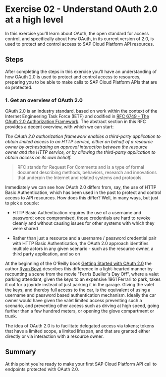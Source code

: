 # Exercise 02 - Understand OAuth 2.0 at a high level

In this exercise you'll learn about OAuth, the open standard for access control, and specifically about how OAuth, in its current version of 2.0, is used to protect and control access to SAP Cloud Platform API resources.


## Steps

After completing the steps in this exercise you'll have an understanding of how OAuth 2.0 is used to protect and control access to resources, preparing you to be able to make calls to SAP Cloud Platform APIs that are so protected.

### 1. Get an overview of OAuth 2.0

OAuth 2.0 is an industry standard, based on work within the context of the Internet Engineering Task Force (IETF) and codified in [RFC 6749 - The OAuth 2.0 Authorization Framework](https://tools.ietf.org/html/rfc6749). The abstract section in this RFC provides a decent overview, with which we can start:

_The OAuth 2.0 authorization framework enables a third-party
   application to obtain limited access to an HTTP service, either on
   behalf of a resource owner by orchestrating an approval interaction
   between the resource owner and the HTTP service, or by allowing the
   third-party application to obtain access on its own behalf._

> RFC stands for Request For Comments and is a type of formal document describing methods, behaviors, research and innovations that underpin the Internet and related systems and protocols.

Immediately we can see how OAuth 2.0 differs from, say, the use of HTTP Basic Authentication, which has been used in the past to protect and control access to API resources. How does this differ? Well, in many ways, but just to pick a couple:

- HTTP Basic Authentication requires the use of a username and password; once compromised, those credentials are hard to revoke cleanly and without causing issues for other systems with which they were shared

- Rather than just a resource and a username / password credential pair with HTTP Basic Authentication, the OAuth 2.0 approach identifies multiple actors in any given scenario - such as the resource owner, a third party application, and so on

At the beginning of the O'Reilly book [Getting Started with OAuth 2.0](https://www.oreilly.com/library/view/getting-started-with/9781449317843/) the author [Ryan Boyd](https://www.linkedin.com/in/ryguyrg/) describes this difference in a light-hearted manner by recounting a scene from the movie "Ferris Bueller's Day Off", where a valet parking attendant, given the keys to an expensive 1961 Ferrari to park, takes it out for a joyride instead of just parking it in the garage. Giving the valet the keys, and thereby full access to the car, is the equivalent of using a username and password based authentication mechanism. Ideally the car owner would have given the valet limited access preventing such a scenario, and preventing other access such as driving at high speed, going further than a few hundred meters, or opening the glove compartment or trunk.

The idea of OAuth 2.0 is to facilitate delegated access via tokens; tokens that have a limited scope, a limited lifespan, and that are granted either directly or via interaction with a resource owner.


## Summary

At this point you're ready to make your first SAP Cloud Platform API call to endpoints protected with OAuth 2.0.
